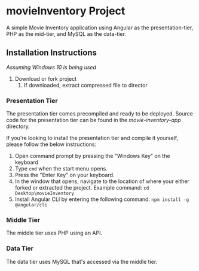 # movieInventory Project
A simple Movie Inventory application using Angular as the presentation-tier, PHP as the mid-tier, and MySQL as the data-tier.

## Installation Instructions
*Assuming Windows 10 is being used*
1. Download or fork project
	 1. If downloaded, extract compressed file to director
	 
### Presentation Tier
The presentation tier comes precompiled and ready to be deployed.  Source code for the presentation tier can be found in the *movie-inventory-app* directory.

If you're looking to install the presentation tier and compile it yourself, please follow the below instructions:

1. Open command prompt by pressing the "Windows Key" on the keyboard
2. Type ```cmd``` when the start menu opens.
3. Press the "Enter Key" on your keyboard.
4. In the window that opens, navigate to the location of where your either forked or extracted the project.  Example command: ```cd Desktop\movieInventory```
5. Install Angular CLI by entering the following command: ```npm install -g @angular/cli```

### Middle Tier
The middle tier uses PHP using an API.

### Data Tier
The data tier uses MySQL that's accessed via the middle tier.
